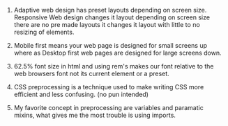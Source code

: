1.  Adaptive web design has preset layouts depending on screen size. 
    Responsive Web design changes it layout depending on screen size there are no pre made layouts it changes it layout with little to no resizing of elements. 


2.  Mobile first means your web page is designed for small screens up where as Desktop first web pages are designed for large screens down.


3.   62.5% font size in html and using rem's makes our font relative to the web browsers font not its current element or a preset. 


4.   CSS preprocessing is a technique used to make writing CSS more efficient and less confusing. (no pun intended) 


5.  My favorite concept in preprocessing are variables and paramatic mixins, what gives me the most trouble is using imports. 